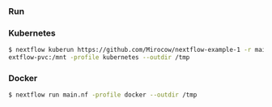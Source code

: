### Run

### Kubernetes

```bash
$ nextflow kuberun https://github.com/Mirocow/nextflow-example-1 -r main -head-image 'nextflow/nextflow:22.10.8' -v n
extflow-pvc:/mnt -profile kubernetes --outdir /tmp
```

### Docker

```bash
$ nextflow run main.nf -profile docker --outdir /tmp
```
